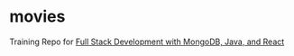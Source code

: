 # movies
Training Repo for [Full Stack Development with MongoDB, Java, and React](https://www.freecodecamp.org/news/full-stack-development-with-mongodb-java-and-react/)
